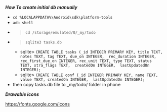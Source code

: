 ***How To create initial db manually***

- `cd %LOCALAPPDATA%\Android\sdk\platform-tools`
- `adb shell`
- > `cd /storage/emulated/0/_my/todo`
- > `sqlite3 tasks.db`
    - sqlite> `CREATE TABLE tasks (_id INTEGER PRIMARY KEY, title TEXT, notes TEXT, tag TEXT, due_on INTEGER,  rec_duration INTEGER, rec_first_due_on INTEGER, rec_unit TEXT, type TEXT, status TEXT, xtra_flags TEXT,  createdOn INTEGER,  lastUpdatedOn INTEGER);`
    - sqlite> `CREATE TABLE conf (_id INTEGER PRIMARY KEY, name TEXT, value TEXT, createdOn INTEGER,  lastUpdatedOn INTEGER);`
- then copy tasks.db file to _my/todo/ folder in phone





***Drawable icons***

https://fonts.google.com/icons
